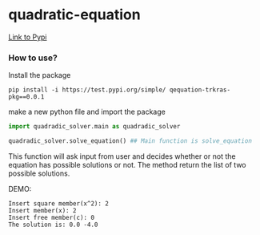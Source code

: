 # quadratic-equation

[Link to Pypi](https://test.pypi.org/project/qequation-trkras-pkg/0.0.1/)

### How to use?

Install the package
```
pip install -i https://test.pypi.org/simple/ qequation-trkras-pkg==0.0.1
```

make a new python file and import the package
```python
import quadradic_solver.main as quadradic_solver

quadradic_solver.solve_equation() ## Main function is solve_equation
```
This function will ask input from user and decides whether or not the equation has
possible solutions or not. The method return the list of two possible solutions.

DEMO:
```
Insert square member(x^2): 2
Insert member(x): 2
Insert free member(c): 0
The solution is: 0.0 -4.0
```